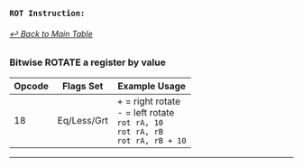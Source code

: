 ### `ROT Instruction:`
###### [↩ Back to Main Table](../README.md)
### Bitwise ROTATE a register by value
| Opcode | Flags Set    | Example Usage |
|--------|-------------|---------------|
| 18     | Eq/Less/Grt | + = right rotate <br> - = left rotate <br> `rot rA, 10` <br> `rot rA, rB` <br> `rot rA, rB + 10`|
---